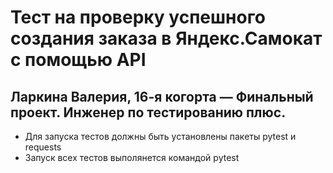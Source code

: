 # Тест на проверку успешного создания заказа в Яндекс.Самокат с помощью API
## Ларкина Валерия, 16-я когорта — Финальный проект. Инженер по тестированию плюс.
- Для запуска тестов должны быть установлены пакеты pytest и requests
- Запуск всех тестов выполянется командой pytest